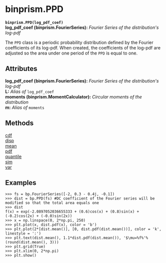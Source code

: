 # binprism.PPD
**`binprism.PPD(log_pdf_coef)`** <br />
**log_pdf_coef (binprism.FourierSeries):** *Fourier Series of the distribution's log-pdf* <br />

The `PPD` class is a periodic probability distribution defined by the Fourier coefficients of its log-pdf. When created, the coefficients of the log-pdf are adjusted so the area under one period of the `PPD` is equal to one.

## Attributes
**log_pdf_coef (binprism.FourierSeries):** *Fourier Series of the distribution's log-pdf* <br />
**L:** *Alias of* `log_pdf_coef` <br />
**moments (binprism.MomentCalculator):** *Circular moments of the distribution* <br/>
**m:** *Alias of* `moments`

## Methods
[cdf](cdf.md) <br />
[disp](disp.md) <br />
[mean](mean.md) <br />
[pdf](pdf.md) <br />
[quantile](quantile.md) <br />
[sim](sim.md) <br />
[var](var.md)

## Examples
```
>>> fs = bp.FourierSeries([-2, 0.3 - 0.4j, -0.1])
>>> dist = bp.PPD(fs) #DC coefficient of the Fourier series will be modified so that the total area equals one
>>> dist
f(x) = exp(-2.0897052036655333 + (0.6)cos(x) + (0.8)sin(x) + (-0.2)cos(2x) + (-0.0)sin(2x))
>>> x = np.linspace(0, 2*np.pi, 250)
>>> plt.plot(x, dist.pdf(x), color = 'b')
>>> plt.plot(2*[dist.mean()], [0, dist.pdf(dist.mean())], color = 'k', linestyle = ':')
>>> plt.text(dist.mean(), 1.1*dist.pdf(dist.mean()), '$\mu=%f%'%(round(dist.mean(), 3)))
>>> plt.grid(True)
>>> plt.xlim(0, 2*np.pi)
>>> plt.show()
```
